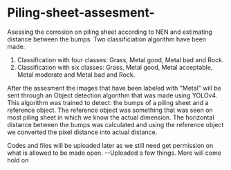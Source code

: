 # Piling-sheet-assesment-
Asessing the corrosion on piling sheet according to NEN and estimating distance between the bumps. Two classificiation algorithm have been made:
1. Classification with four classes: Grass, Metal good, Metal bad and Rock.
2. Classification with six classes: Grass, Metal good, Metal acceptable, Metal moderate and Metal bad and Rock.

After the assesment the images that have been labeled with "Metal" will be sent through an Object detection algorithm that was made using YOLOv4. This algorithm was trained to detect: the bumps of a piling sheet and a reference object. The reference object was something that was seen on most piling sheet in which we know the actual dimension. The horizontal distance between the bumps was calculated and using the reference object we converted the pixel distance into actual distance.

Codes and files will be uploaded later as we still need get permission on what is allowed to be made open.
--Uploaded a few things. More will come hold on
